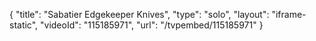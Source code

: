 {
    "title": "Sabatier Edgekeeper Knives",
    "type": "solo",
    "layout": "iframe-static",
    "videoId": "115185971",
    "url": "\/tvpembed\/115185971"
}